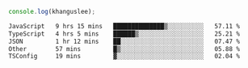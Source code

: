 ```js
console.log(khanguslee);
```

<!--START_SECTION:waka-->

```txt
JavaScript   9 hrs 15 mins   ██████████████▒░░░░░░░░░░   57.11 %
TypeScript   4 hrs 5 mins    ██████▒░░░░░░░░░░░░░░░░░░   25.21 %
JSON         1 hr 12 mins    ██░░░░░░░░░░░░░░░░░░░░░░░   07.47 %
Other        57 mins         █▒░░░░░░░░░░░░░░░░░░░░░░░   05.88 %
TSConfig     19 mins         ▓░░░░░░░░░░░░░░░░░░░░░░░░   02.04 %
```

<!--END_SECTION:waka-->

<!--
**khanguslee/khanguslee** is a ✨ _special_ ✨ repository because its `README.md` (this file) appears on your GitHub profile.

Here are some ideas to get you started:

- 🔭 I’m currently working on ...
- 🌱 I’m currently learning ...
- 👯 I’m looking to collaborate on ...
- 🤔 I’m looking for help with ...
- 💬 Ask me about ...
- 📫 How to reach me: ...
- 😄 Pronouns: ...
- ⚡ Fun fact: ...
-->
